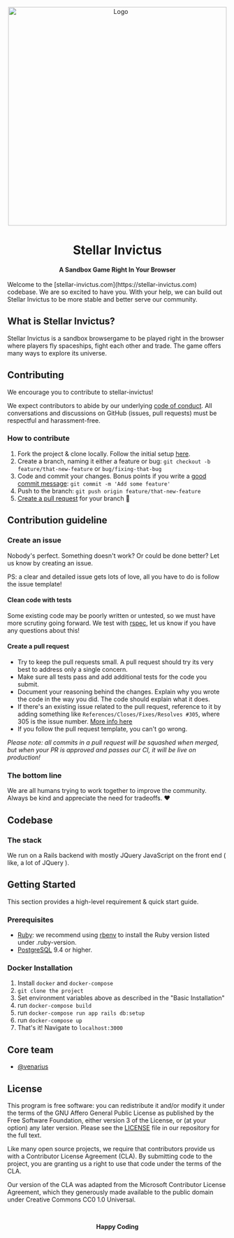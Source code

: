 <div align="center">
  <br>
  <img
    alt="Logo"
    src="https://s3-eu-west-1.amazonaws.com/static.stellar-invictus.com/assets/logos/stellar_side_black.png"
    width=500px
  />
  <h1>Stellar Invictus</h1>
  <strong>A Sandbox Game Right In Your Browser</strong>
</div>
<br/>
Welcome to the [stellar-invictus.com](https://stellar-invictus.com) codebase. We are so excited to have you. With your help, we can build out Stellar Invictus to be more stable and better serve our community.

## What is Stellar Invictus?

Stellar Invictus is a sandbox browsergame to be played right in the browser where players fly spaceships, fight each other and trade. The game offers many ways to explore its universe.

## Contributing

We encourage you to contribute to stellar-invictus!

We expect contributors to abide by our underlying [code of conduct](CODE_OF_CONDUCT.md). All conversations and discussions on GitHub (issues, pull requests) must be respectful and harassment-free.

### How to contribute

1.  Fork the project & clone locally. Follow the initial setup [here](#getting-started).
2.  Create a branch, naming it either a feature or bug: `git checkout -b feature/that-new-feature` or `bug/fixing-that-bug`
3.  Code and commit your changes. Bonus points if you write a [good commit message](https://chris.beams.io/posts/git-commit/): `git commit -m 'Add some feature'`
4.  Push to the branch: `git push origin feature/that-new-feature`
5.  [Create a pull request](#create-a-pull-request) for your branch 🎉

## Contribution guideline

### Create an issue

Nobody's perfect. Something doesn't work? Or could be done better? Let us know by creating an issue.

PS: a clear and detailed issue gets lots of love, all you have to do is follow the issue template!

#### Clean code with tests

Some existing code may be poorly written or untested, so we must have more scrutiny going forward. We test with [rspec](http://rspec.info/), let us know if you have any questions about this!

#### Create a pull request

- Try to keep the pull requests small. A pull request should try its very best to address only a single concern.
- Make sure all tests pass and add additional tests for the code you submit.
- Document your reasoning behind the changes. Explain why you wrote the code in the way you did. The code should explain what it does.
- If there's an existing issue related to the pull request, reference to it by adding something like `References/Closes/Fixes/Resolves #305`, where 305 is the issue number. [More info here](https://github.com/blog/1506-closing-issues-via-pull-requests)
- If you follow the pull request template, you can't go wrong.

_Please note: all commits in a pull request will be squashed when merged, but when your PR is approved and passes our CI, it will be live on production!_

### The bottom line

We are all humans trying to work together to improve the community. Always be kind and appreciate the need for tradeoffs. ❤️

## Codebase

### The stack

We run on a Rails backend with mostly JQuery JavaScript on the front end ( like, a lot of JQuery ).

## Getting Started

This section provides a high-level requirement & quick start guide.

### Prerequisites

- [Ruby](https://www.ruby-lang.org/en/): we recommend using [rbenv](https://github.com/rbenv/rbenv) to install the Ruby version listed under .ruby-version.
- [PostgreSQL](https://www.postgresql.org/) 9.4 or higher.

### Docker Installation

1. Install `docker` and `docker-compose`
1. `git clone the project`
1. Set environment variables above as described in the "Basic Installation"
1. run `docker-compose build`
1. run `docker-compose run app rails db:setup`
1. run `docker-compose up`
1. That's it! Navigate to `localhost:3000`

## Core team

- [@venarius](https://github.com/venarius)

## License

This program is free software: you can redistribute it and/or modify it under the terms of the GNU Affero General Public License as published by the Free Software Foundation, either version 3 of the License, or (at your option) any later version. Please see the [LICENSE](./LICENSE.md) file in our repository for the full text.

Like many open source projects, we require that contributors provide us with a Contributor License Agreement (CLA). By submitting code to the project, you are granting us a right to use that code under the terms of the CLA.

Our version of the CLA was adapted from the Microsoft Contributor License Agreement, which they generously made available to the public domain under Creative Commons CC0 1.0 Universal.

<br/>

<p align="center">
  <strong>Happy Coding</strong>
</p>
